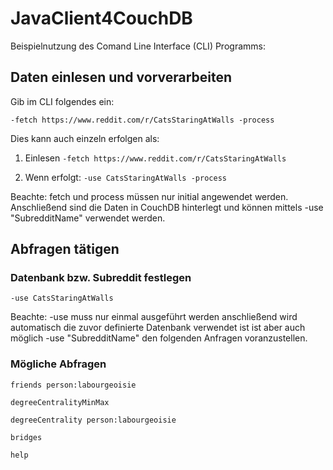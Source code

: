 # JavaClient4CouchDB
Beispielnutzung des Comand Line Interface (CLI) Programms:

## Daten einlesen und vorverarbeiten

Gib im CLI folgendes ein:

`-fetch https://www.reddit.com/r/CatsStaringAtWalls -process`

Dies kann auch einzeln erfolgen als:

1. Einlesen `-fetch https://www.reddit.com/r/CatsStaringAtWalls`

2. Wenn erfolgt: `-use CatsStaringAtWalls -process`

Beachte: fetch und process müssen nur initial angewendet werden. Anschließend sind die Daten in CouchDB hinterlegt und können mittels -use "SubredditName" verwendet werden.

## Abfragen tätigen

### Datenbank bzw. Subreddit festlegen

`-use CatsStaringAtWalls` 

Beachte: -use muss nur einmal ausgeführt werden anschließend wird automatisch die zuvor definierte Datenbank verwendet ist ist aber auch möglich -use "SubredditName" den folgenden Anfragen voranzustellen.

### Mögliche Abfragen

`friends person:labourgeoisie`

`degreeCentralityMinMax`

`degreeCentrality person:labourgeoisie`

`bridges`

`help`
